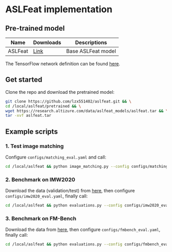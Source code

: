 # ASLFeat implementation

## Pre-trained model

| Name            | Downloads                                                                         | Descriptions                                                                                                                                                                                                                                                               |
|-----------------|-----------------------------------------------------------------------------------|----------------------------------------------------------------------------------------------------------------------------------------------------------------------------------------------------------------------------------------------------------------------------|
| ASLFeat | [Link](https://research.altizure.com/data/aslfeat_models/aslfeat.tar)     | Base ASLFeat model |

The TensorFlow network definition can be found [here](models/cnn_wrapper).

## Get started

Clone the repo and download the pretrained model:
```bash
git clone https://github.com/lzx551402/aslfeat.git && \
cd /local/aslfeat/pretrained && \
wget https://research.altizure.com/data/aslfeat_models/aslfeat.tar && \
tar -xvf aslfeat.tar
```

## Example scripts

### 1. Test image matching

Configure ``configs/matching_eval.yaml`` and call:

```bash
cd /local/aslfeat && python image_matching.py --config configs/matching_eval.yaml
```

### 2. Benchmark on IMW2020 

Download the data (validation/test) from [here](https://vision.uvic.ca/imw-challenge/index.md), then configure ``configs/imw2020_eval.yaml``, finally call:

```bash
cd /local/aslfeat && python evaluations.py --config configs/imw2020_eval.yaml
```

### 3. Benchmark on FM-Bench

Download  the data from [here](https://onedrive.live.com/?authkey=%21AELjNhhHTl4Rj-Y&id=36712431A95E7A25%21502&cid=36712431A95E7A25), then configure ``configs/fmbench_eval.yaml``, finally call:

```bash
cd /local/aslfeat && python evaluations.py --config configs/fmbench_eval.yaml
```